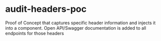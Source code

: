 # audit-headers-poc
Proof of Concept that captures specific header information and injects it into a component. Open API/Swagger documentation is added to all endpoints for those headers

